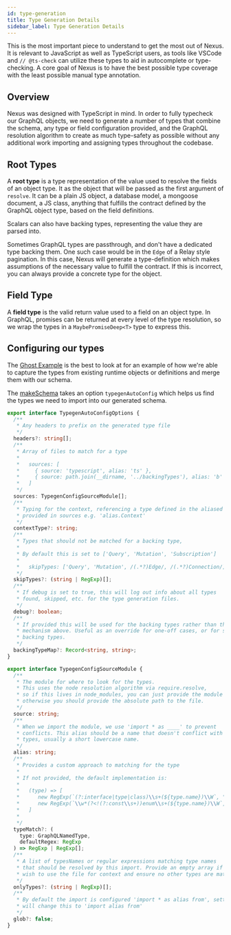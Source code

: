 ```yaml
---
id: type-generation
title: Type Generation Details
sidebar_label: Type Generation Details
---
```


This is the most important piece to understand to get the most out of Nexus. It is relevant to JavaScript as well as TypeScript users, as tools like VSCode and `// @ts-check` can utilize these types to aid in autocomplete or type-checking. A core goal of Nexus is to have the best possible type coverage with the least possible manual type annotation.

## Overview

Nexus was designed with TypeScript in mind. In order to fully typecheck our GraphQL objects, we need to generate a number of types that combine the schema, any type or field configuration provided, and the GraphQL resolution algorithm to create as much type-safety as possible without any additional work importing and assigning types throughout the codebase.

## Root Types

A **root type** is a type representation of the value used to resolve the fields of an object type. It as the object that will be passed as the first argument of `resolve`. It can be a plain JS object, a database model, a mongoose document, a JS class, anything that fulfills the contract defined by the GraphQL object type, based on the field definitions.

Scalars can also have backing types, representing the value they are parsed into.

Sometimes GraphQL types are passthrough, and don't have a dedicated type backing them. One such case would be in the `Edge` of a Relay style pagination. In this case, Nexus will generate a type-definition which makes assumptions of the necessary value to fulfill the contract. If this is incorrect, you can always provide a concrete type for the object.

## Field Type

A **field type** is the valid return value used to a field on an object type. In GraphQL, promises can be returned at every level of the type resolution, so we wrap the types in a `MaybePromiseDeep<T>` type to express this.

## Configuring our types

The [Ghost Example](https://github.com/prisma/nexus/blob/develop/examples/ghost/src/ghost-schema.ts) is the best to look at for an example of how we're able to capture the types from existing runtime objects or definitions and merge them with our schema.

The [makeSchema](api-makeSchema.md) takes an option `typegenAutoConfig` which helps us find the types we need to import into our generated schema.

```ts
export interface TypegenAutoConfigOptions {
  /**
   * Any headers to prefix on the generated type file
   */
  headers?: string[];
  /**
   * Array of files to match for a type
   *
   *   sources: [
   *     { source: 'typescript', alias: 'ts' },
   *     { source: path.join(__dirname, '../backingTypes'), alias: 'b' },
   *   ]
   */
  sources: TypegenConfigSourceModule[];
  /**
   * Typing for the context, referencing a type defined in the aliased module
   * provided in sources e.g. 'alias.Context'
   */
  contextType?: string;
  /**
   * Types that should not be matched for a backing type,
   *
   * By default this is set to ['Query', 'Mutation', 'Subscription']
   *
   *   skipTypes: ['Query', 'Mutation', /(.*?)Edge/, /(.*?)Connection/]
   */
  skipTypes?: (string | RegExp)[];
  /**
   * If debug is set to true, this will log out info about all types
   * found, skipped, etc. for the type generation files.
   */
  debug?: boolean;
  /**
   * If provided this will be used for the backing types rather than the auto-resolve
   * mechanism above. Useful as an override for one-off cases, or for scalar
   * backing types.
   */
  backingTypeMap?: Record<string, string>;
}

export interface TypegenConfigSourceModule {
  /**
   * The module for where to look for the types.
   * This uses the node resolution algorithm via require.resolve,
   * so if this lives in node_modules, you can just provide the module name
   * otherwise you should provide the absolute path to the file.
   */
  source: string;
  /**
   * When we import the module, we use 'import * as ____' to prevent
   * conflicts. This alias should be a name that doesn't conflict with any other
   * types, usually a short lowercase name.
   */
  alias: string;
  /**
   * Provides a custom approach to matching for the type
   *
   * If not provided, the default implementation is:
   *
   *   (type) => [
   *      new RegExp(`(?:interface|type|class)\\s+(${type.name})\\W`, "g"),
   *      new RegExp(`\\w*(?<!(?:const\\s+))enum\\s+(${type.name})\\W`, "g"),
   *   ]
   *
   */
  typeMatch?: (
    type: GraphQLNamedType,
    defaultRegex: RegExp
  ) => RegExp | RegExp[];
  /**
   * A list of typesNames or regular expressions matching type names
   * that should be resolved by this import. Provide an empty array if you
   * wish to use the file for context and ensure no other types are matched.
   */
  onlyTypes?: (string | RegExp)[];
  /**
   * By default the import is configured 'import * as alias from', setting glob to false
   * will change this to 'import alias from'
   */
  glob?: false;
}
```
